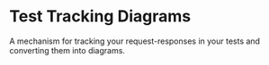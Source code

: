 # Test Tracking Diagrams
A mechanism for tracking your request-responses in your tests and converting them into diagrams.
